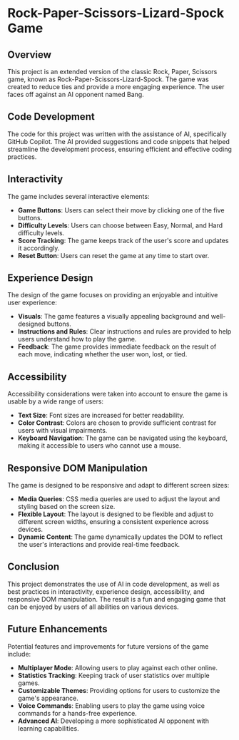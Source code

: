 # Rock-Paper-Scissors-Lizard-Spock Game

## Overview

This project is an extended version of the classic Rock, Paper, Scissors game, known as Rock-Paper-Scissors-Lizard-Spock. The game was created to reduce ties and provide a more engaging experience. The user faces off against an AI opponent named Bang.

## Code Development

The code for this project was written with the assistance of AI, specifically GitHub Copilot. The AI provided suggestions and code snippets that helped streamline the development process, ensuring efficient and effective coding practices.

## Interactivity

The game includes several interactive elements:
- **Game Buttons**: Users can select their move by clicking one of the five buttons.
- **Difficulty Levels**: Users can choose between Easy, Normal, and Hard difficulty levels.
- **Score Tracking**: The game keeps track of the user's score and updates it accordingly.
- **Reset Button**: Users can reset the game at any time to start over.

## Experience Design

The design of the game focuses on providing an enjoyable and intuitive user experience:
- **Visuals**: The game features a visually appealing background and well-designed buttons.
- **Instructions and Rules**: Clear instructions and rules are provided to help users understand how to play the game.
- **Feedback**: The game provides immediate feedback on the result of each move, indicating whether the user won, lost, or tied.

## Accessibility

Accessibility considerations were taken into account to ensure the game is usable by a wide range of users:
- **Text Size**: Font sizes are increased for better readability.
- **Color Contrast**: Colors are chosen to provide sufficient contrast for users with visual impairments.
- **Keyboard Navigation**: The game can be navigated using the keyboard, making it accessible to users who cannot use a mouse.

## Responsive DOM Manipulation

The game is designed to be responsive and adapt to different screen sizes:
- **Media Queries**: CSS media queries are used to adjust the layout and styling based on the screen size.
- **Flexible Layout**: The layout is designed to be flexible and adjust to different screen widths, ensuring a consistent experience across devices.
- **Dynamic Content**: The game dynamically updates the DOM to reflect the user's interactions and provide real-time feedback.

## Conclusion

This project demonstrates the use of AI in code development, as well as best practices in interactivity, experience design, accessibility, and responsive DOM manipulation. The result is a fun and engaging game that can be enjoyed by users of all abilities on various devices.

## Future Enhancements

Potential features and improvements for future versions of the game include:
- **Multiplayer Mode**: Allowing users to play against each other online.
- **Statistics Tracking**: Keeping track of user statistics over multiple games.
- **Customizable Themes**: Providing options for users to customize the game's appearance.
- **Voice Commands**: Enabling users to play the game using voice commands for a hands-free experience.
- **Advanced AI**: Developing a more sophisticated AI opponent with learning capabilities.
